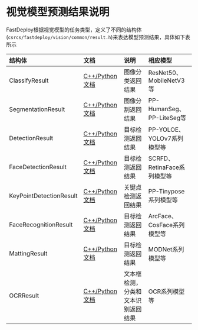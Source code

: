 # 视觉模型预测结果说明

FastDeploy根据视觉模型的任务类型，定义了不同的结构体(`csrcs/fastdeploy/vision/common/result.h`)来表达模型预测结果，具体如下表所示

| 结构体 | 文档 | 说明 | 相应模型 |
| :----- | :--- | :---- | :------- |
| ClassifyResult | [C++/Python文档](./classification_result.md) | 图像分类返回结果 | ResNet50、MobileNetV3等 |
| SegmentationResult | [C++/Python文档](./segmentation_result.md) | 图像分割返回结果 | PP-HumanSeg、PP-LiteSeg等 |
| DetectionResult | [C++/Python文档](./detection_result.md) | 目标检测返回结果 | PP-YOLOE、YOLOv7系列模型等 |
| FaceDetectionResult | [C++/Python文档](./face_detection_result.md) | 目标检测返回结果 | SCRFD、RetinaFace系列模型等 |
| KeyPointDetectionResult | [C++/Python文档](./keypointdetection_result.md) | 关键点检测返回结果 | PP-Tinypose系列模型等 |
| FaceRecognitionResult | [C++/Python文档](./face_recognition_result.md) | 目标检测返回结果 | ArcFace、CosFace系列模型等 |
| MattingResult | [C++/Python文档](./matting_result.md) | 目标检测返回结果 | MODNet系列模型等 |
| OCRResult | [C++/Python文档](./ocr_result.md) | 文本框检测，分类和文本识别返回结果 | OCR系列模型等 |
